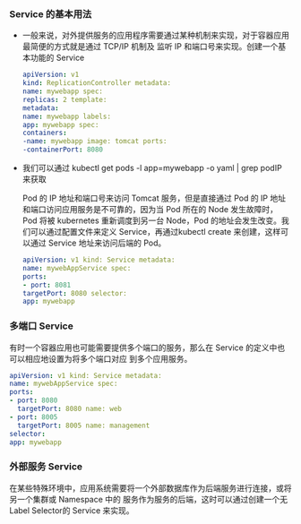 ### Service 的基本用法

- 一般来说，对外提供服务的应用程序需要通过某种机制来实现，对于容器应用最简便的方式就是通过 TCP/IP 机制及 监听 IP 和端口号来实现。创建一个基本功能的 Service

  ```yaml
  apiVersion: v1
  kind: ReplicationController metadata:
  name: mywebapp spec:
  replicas: 2 template:
  metadata:
  name: mywebapp labels:
  app: mywebapp spec:
  containers:
  -name: mywebapp image: tomcat ports:
  -containerPort: 8080
  ```

- 我们可以通过 kubectl get pods -l app=mywebapp -o yaml | grep podIP 来获取

  Pod 的 IP 地址和端口号来访问 Tomcat 服务，但是直接通过 Pod 的 IP 地址和端口访问应用服务是不可靠的，因为当 Pod 所在的 Node 发生故障时， Pod 将被 kubernetes 重新调度到另一台 Node，Pod 的地址会发生改变。我们可以通过配置文件来定义 Service，再通过kubectl create 来创建，这样可以通过 Service 地址来访问后端的 Pod。

  ```yaml
  apiVersion: v1 kind: Service metadata:
  name: mywebAppService spec:
  ports:
  - port: 8081
  targetPort: 8080 selector:
  app: mywebapp
  ```

### 多端口 Service

有时一个容器应用也可能需要提供多个端口的服务，那么在 Service 的定义中也可以相应地设置为将多个端口对应 到多个应用服务。

```yaml
apiVersion: v1 kind: Service metadata:
name: mywebAppService spec:
ports:
- port: 8080
  targetPort: 8080 name: web
- port: 8005
  targetPort: 8005 name: management
selector:
app: mywebapp
```

### 外部服务 Service

在某些特殊环境中，应用系统需要将一个外部数据库作为后端服务进行连接，或将另一个集群或 Namespace 中的 服务作为服务的后端，这时可以通过创建一个无 Label Selector的 Service 来实现。








